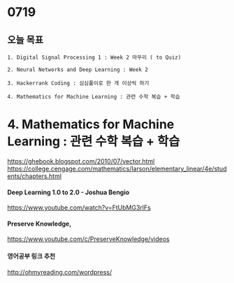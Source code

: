 # 0719
## 오늘 목표
```
1. Digital Signal Processing 1 : Week 2 마무리 ( to Quiz)

2. Neural Networks and Deep Learning : Week 2

3. Hackerrank Coding : 심심풀이로 한 개 이상씩 하기

4. Mathematics for Machine Learning : 관련 수학 복습 + 학습
```


# 4. Mathematics for Machine Learning : 관련 수학 복습 + 학습
https://ghebook.blogspot.com/2010/07/vector.html
https://college.cengage.com/mathematics/larson/elementary_linear/4e/students/chapters.html

#### Deep Learning 1.0 to 2.0 - Joshua Bengio
https://www.youtube.com/watch?v=FtUbMG3rlFs

#### Preserve Knowledge, 
https://www.youtube.com/c/PreserveKnowledge/videos

#### 영어공부 링크 추천
http://ohmyreading.com/wordpress/